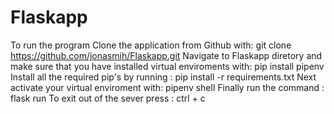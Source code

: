 # Flaskapp

To run the program
Clone the application from Github with: git clone https://github.com/jonasmih/Flaskapp.git
Navigate to Flaskapp diretory and make sure that you have installed virtual enviroments with: pip install pipenv
Install all the required pip's by running : pip install -r requirements.txt
Next activate your virtual enviroment with: pipenv shell
Finally run the command : flask run 
To exit out of the sever press : ctrl + c

